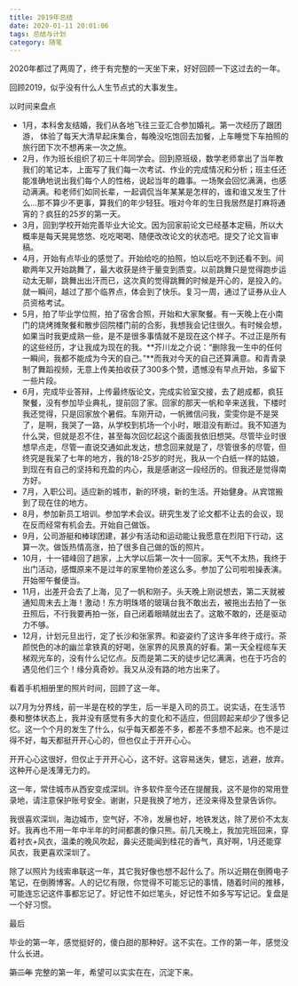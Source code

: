 ```yaml
---
title: 2019年总结
date: 2020-01-11 20:01:06
tags: 总结与计划
category: 随笔
---
```


2020年都过了两周了，终于有完整的一天坐下来，好好回顾一下这过去的一年。

回顾2019，似乎没有什么人生节点式的大事发生。

以时间来盘点

- 1月，本科舍友结婚，我们从各地飞往三亚汇合参加婚礼。第一次经历了跟团游， 体验了每天大清早起床集合，每晚没吃饱回去加餐，上车睡觉下车拍照的旅行团下次不想再来一次之旅。
- 2月，作为班长组织了初三十年同学会。回到原班级，数学老师拿出了当年教我们的笔记本，上面写了我们每一次考试、作业的完成情况和分析；班主任还能准确地说出我们每个人的性格，说起当年的趣事。一场聚会回忆满满，也感动满满。和老师们如同长辈，一起调侃当年某某是怎样的，谁和谁又发生了什么...那不算少不更事，算我们的年少轻狂。哦对今年的生日我居然是打麻将通宵的？疯狂的25岁的第一天。
- 3月，回到学校开始完善毕业大论文。因为回家前论文已经基本定稿，所以大概率是每天晃晃悠悠、吃吃喝喝、随便改改论文的状态吧。提交了论文盲审稿。
- 4月，开始有点毕业的感觉了。开始给吃的拍照，怕以后吃不到还看不到。间歇两年又开始跳舞了，最大收获是终于量变到质变。以前跳舞只是觉得跑步运动太无聊，跳舞出出汗而已，这次真的觉得跳舞的时候是开心的，是投入的。就一瞬间，越过了那个临界点，体会到了快乐。复习一周，通过了证券从业人员资格考试。
- 5月，拍了毕业学位照，拍了宿舍合照，开始和大家聚餐。有一天晚上在小南门的烧烤摊聚餐和散步回院楼门前的合影，我想我会记住很久。有时候会想，如果当时我更成熟一些，是不是很多事情就不是现在这个样子。不过正是所有的这些经历，才让我成为现在的我。**芥川龙之介说：“删除我一生中的任何一瞬间，我都不能成为今天的自己。”**而我对今天的自己还算满意。和青青录制了舞蹈视频，无意上传美拍收获了300多个赞，遗憾没有早点开始，多留下一些片段。
- 6月，完成毕业答辩，上传最终版论文，完成实验室交接，去了趟成都，疯狂聚餐，没有参加毕业典礼，提前回了家。回家的那天一帆和辛来送我，下楼时我还觉得，只是回家放个暑假。车刚开动，一帆微信问我，雯雯你是不是哭了，是啊，我哭了一路，从学校到机场一个小时，眼泪没有断过。我不知道为什么哭，但就是忍不住，甚至每次回忆起这个画面我依旧想哭。尽管毕业时很想早点走，尽管一直说交通如此发达，想念回来就是了，尽管很多的尽管，但终究是我呆了七年的地方，我的18-25岁的时光，我从一个白纸一样的姑娘，到现在有自己的坚持和充盈的内心，我是感谢这一段经历的。但我还是觉得南方好。
- 7月，入职公司。适应新的城市，新的环境，新的生活。开始健身。从宾馆搬到了现在住的地方。
- 8月，参加新员工培训。参加学术会议。研究生发了论文都不让去的会议，现在反而经常有机会去。开始自己做饭。
- 9月，公司游艇和棒球团建，甚少有活动和运动能让我愿意在烈阳下行动，这算一次。做饭热情高涨，拍了很多自己做的饭的照片。
- 10月，十一错峰回了趟家，上大学以后第一次十一回家。天气不太热，我终于出门活动，感慨原来不是过年的家里物价差这么多。参加了公司啦啦操表演。开始带午餐便当。
- 11月，出差开会去了上海，见了一帆和刚子。头天晚上刚说想去，第二天就被通知周末去上海！激动！东方明珠塔的玻璃台我不敢出去，被拖出去拍了一张丑照后，不行我要再拍一张，自己闭着眼睛就出去了。这敢不敢的，还是驱动力不够。
- 12月，计划元旦出行，定了长沙和张家界。和姿姿约了这许多年终于成行。茶颜悦色的冰的幽兰拿铁真的好喝，张家界的风景真的好看。第一天全程缆车天梯观光车的，没有什么记忆点。反而是第二天的徒步记忆满满，也在于巧合的遇见他们三个！缘分真奇妙。我又从没有路的地方出来了。

看着手机相册里的照片时间，回顾了这一年。

以7月为分界线，前一半是在校的学生，后一半是入司的员工。说实话，在生活节奏和整体状态上，我并没有感觉有多大的变化和不适应，但回顾起来却少了很多记忆。这一个个月的发生了什么，似乎每天都差不多，都差不多想不起来。也不是过得不好，每天都挺开开心心的，但也仅止于开开心心。

开开心心这很好，但仅止于开开心心，这不好。这容易迷失，健忘，逃避，放弃。这种开心是浅薄无力的。

这一年，常住城市从西安变成深圳。许多软件至今还在提醒我，这不是你的常用登录地，请注意保护账号安全。谢谢，只是我换了地方，还没来得及登录告诉你。

我很喜欢深圳，海边城市，空气好，不冷，发展也好，地铁发达，除了房价不太友好。我再也不用一年中半年的时间都裹的像只熊。前几天晚上，我加完班回来，穿着衬衣+风衣，温柔的晚风吹起，鼻尖还能闻到桂花的香气，真好啊，1月还能穿风衣，我更喜欢深圳了。

除了以照片为线索串联这一年，其它我好像也想不起什么了。所以近期在倒腾电子笔记，在倒腾博客。人的记忆有限，你觉得不可能忘记的事情，随着时间的推移，可能连忘记这件事都忘记了。好记性不如烂笔头，好记性不如多写写记记。复盘是一个好习惯。

最后

毕业的第一年，感觉挺好的，傻白甜的那种好。这不实在。工作的第一年，感觉没什么长进。

~~第二年~~ 完整的第一年，希望可以实实在在，沉淀下来。

